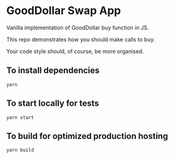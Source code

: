 # GoodDollar Swap App

Vanilla implementation of GoodDollar buy function in JS.

This repo demonstrates how you should make calls to buy.

Your code style should, of course, be more organised.

## To install dependencies
```
yarn
```

## To start locally for tests
```
yarn start
```

## To build for optimized production hosting
```
yarn build
```
